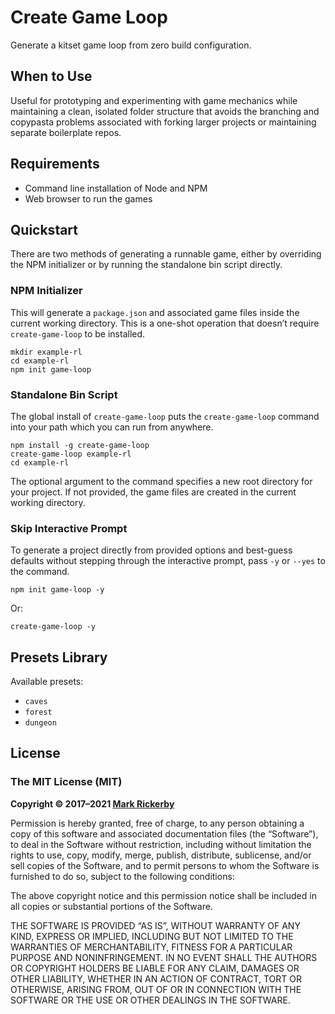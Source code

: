 # Create Game Loop

Generate a kitset game loop from zero build configuration.

## When to Use

Useful for prototyping and experimenting with game mechanics while maintaining a clean, isolated folder structure that avoids the branching and copypasta problems associated with forking larger projects or maintaining separate boilerplate repos.

## Requirements

- Command line installation of Node and NPM
- Web browser to run the games

## Quickstart

There are two methods of generating a runnable game, either by overriding the NPM initializer or by running the standalone bin script directly.

### NPM Initializer

This will generate a `package.json` and associated game files inside the current working directory. This is a one-shot operation that doesn’t require `create-game-loop` to be installed.

```
mkdir example-rl
cd example-rl
npm init game-loop
```

### Standalone Bin Script

The global install of `create-game-loop` puts the `create-game-loop` command into your path which you can run from anywhere.

```
npm install -g create-game-loop
create-game-loop example-rl
cd example-rl
```

The optional argument to the command specifies a new root directory for your project. If not provided, the game files are created in the current working directory.

### Skip Interactive Prompt

To generate a project directly from provided options and best-guess defaults without stepping through the interactive prompt, pass `-y` or `--yes` to the command.

```
npm init game-loop -y
```

Or:

```
create-game-loop -y
```

## Presets Library

Available presets:

- `caves`
- `forest`
- `dungeon`

## License

### The MIT License (MIT)
**Copyright © 2017–2021 [Mark Rickerby](https://maetl.net)**

Permission is hereby granted, free of charge, to any person obtaining a copy of this software and associated documentation files (the “Software”), to deal in the Software without restriction, including without limitation the rights to use, copy, modify, merge, publish, distribute, sublicense, and/or sell copies of the Software, and to permit persons to whom the Software is furnished to do so, subject to the following conditions:

The above copyright notice and this permission notice shall be included in all copies or substantial portions of the Software.

THE SOFTWARE IS PROVIDED “AS IS”, WITHOUT WARRANTY OF ANY KIND, EXPRESS OR IMPLIED, INCLUDING BUT NOT LIMITED TO THE WARRANTIES OF MERCHANTABILITY, FITNESS FOR A PARTICULAR PURPOSE AND NONINFRINGEMENT. IN NO EVENT SHALL THE AUTHORS OR COPYRIGHT HOLDERS BE LIABLE FOR ANY CLAIM, DAMAGES OR OTHER LIABILITY, WHETHER IN AN ACTION OF CONTRACT, TORT OR OTHERWISE, ARISING FROM, OUT OF OR IN CONNECTION WITH THE SOFTWARE OR THE USE OR OTHER DEALINGS IN THE SOFTWARE.
